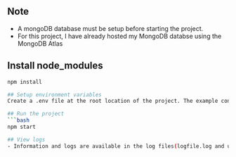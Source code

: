 ## Note

- A mongoDB database must be setup before starting the project.
- For this project, I have already hosted my MongoDB databse using the MongoDB Atlas

## Install node_modules

````bash
npm install

## Setup environment variables
Create a .env file at the root location of the project. The example content is provided in the example.env file. Provide the jwtPrivateKey and mongodb URI in the .env file.

## Run the project
```bash
npm start

## View logs
- Information and logs are available in the log files(logfile.log and uncaughtException.log) created after running the project.

````
